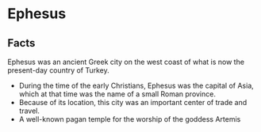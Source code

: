 # Ephesus

## Facts

Ephesus was an ancient Greek city on the west coast of what is now the present-day country of Turkey.

* During the time of the early Christians, Ephesus was the capital of Asia, which at that time was the name of a small Roman province.
* Because of its location, this city was an important center of trade and travel.
* A well-known pagan temple for the worship of the goddess Artemis